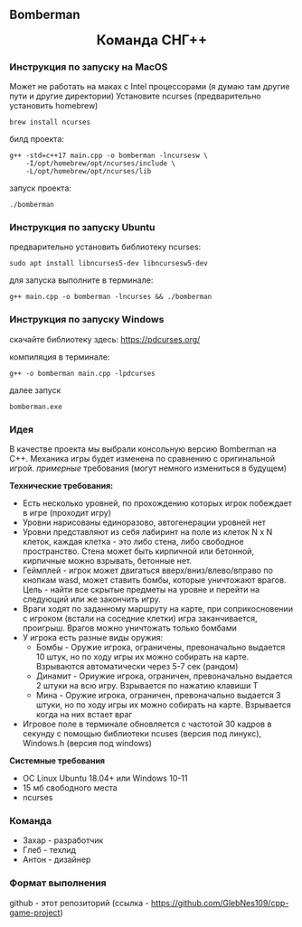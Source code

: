 ## Bomberman

<div style="text-align: center;font-size: 24px; font-weight: bold;">
  Команда СНГ++
</div>

### Инструкция по запуску на MacOS
Может не работать на маках с Intel процессорами (я думаю там другие пути и другие директории)
Установите ncurses (предварительно установить homebrew)
```
brew install ncurses
```
билд проекта:
```
g++ -std=c++17 main.cpp -o bomberman -lncursesw \
    -I/opt/homebrew/opt/ncurses/include \
    -L/opt/homebrew/opt/ncurses/lib
```
запуск проекта:
```
./bomberman
```

### Инструкция по запуску Ubuntu

предварительно установить библиотеку ncurses:

```
sudo apt install libncurses5-dev libncursesw5-dev
```

для запуска выполните в терминале:
```
g++ main.cpp -o bomberman -lncurses && ./bomberman
```

### Инструкция по запуску Windows

скачайте библиотеку здесь:
https://pdcurses.org/

компиляция в терминале:

```
g++ -o bomberman main.cpp -lpdcurses
```

далее запуск

```
bomberman.exe
```


### Идея
В качестве проекта мы выбрали консольную версию Bomberman на C++. 
Механика игры будет изменена по сравнению с оригинальной игрой. 
*примерные* требования (могут немного измениться в будущем)

**Технические требования:**
* Есть несколько уровней, по прохождению которых игрок побеждает в игре (проходит игру)
* Уровни нарисованы единоразово, автогенерации уровней нет
* Уровни представляют из себя лабиринт на поле из клеток N x N клеток, каждая клетка - это либо стена, либо свободное пространство. Стена может быть кирпичной или бетонной, кирпичные можно взрывать, бетонные нет.
* Геймплей - игрок может двигаться вверх/вниз/влево/вправо по кнопкам wasd, может ставить бомбы, которые уничтожают врагов. Цель - найти все скрытые предметы на уровне и перейти на следующий или же закончить игру.
* Враги ходят по заданному маршруту на карте, при соприкосновении с игроком (встали на соседние клетки) игра заканчивается, проигрыш. Врагов можно уничтожать только бомбами
* У игрока есть разные виды оружия:
  - Бомбы - Оружие игрока, ограничены, превоначально выдается 10 штук, но по ходу игры их можно собирать на карте. Взрываются автоматически через 5-7 сек (рандом)
  - Динамит - Ориужие игрока, ограничен, превоначально выдается 2 штуки на всю игру. Взрывается по нажатию клавиши T
  - Мина - Оружие игрока, ограничен, превоначально выдается 3 штуки, но по ходу игры их можно собирать на карте. Взрывается когда на них встает враг
* Игровое поле в терминале обновляется с частотой 30 кадров в секунду с помощью библиотеки ncuses (версия под линукс), Windows.h (версия под windows)

**Системные требования**
* ОС Linux Ubuntu 18.04+ или Windows 10-11
* 15 мб свободного места
* ncurses

### Команда

- Захар - разработчик
- Глеб - техлид
- Антон - дизайнер

### Формат выполнения 

github - этот репозиторий (ссылка - https://github.com/GlebNes109/cpp-game-project)
